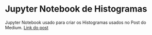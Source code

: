 # Jupyter Notebook de Histogramas
Jupyter Notebook usado para criar os Histogramas usados no Post do Medium. [Link do post](https://github.com/h3nriq/histogramas)
